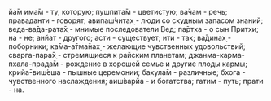 йа̄м има̄м - ту, которую; пушпита̄м - цветистую; ва̄чам - речь; праваданти - говорят; авипаш́читах̣ - люди со скудным запасом знаний; веда-ва̄да-рата̄х̣ - мнимые последователи Вед; па̄ртха - о сын Притхи; на - не; анйат - другого; асти - существует; ити - так; ва̄динах̣ - поборники; ка̄ма-а̄тма̄нах̣ - желающие чувственных удовольствий; сварга-пара̄х̣ - стремящиеся к райским планетам; джанма-карма-пхала-прада̄м - рождение в хорошей семье и другие плоды кармы; крийа̄-виш́еша - пышные церемонии; бахула̄м - различные; бхога - чувственного наслаждения; аиш́варйа - и богатства; гатим - путь; прати - на.